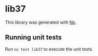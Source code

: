# lib37

This library was generated with [Nx](https://nx.dev).

## Running unit tests

Run `nx test lib37` to execute the unit tests.
